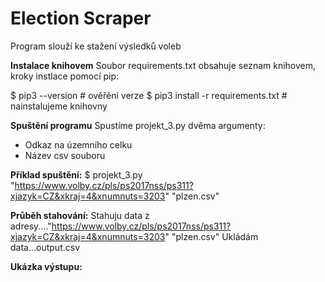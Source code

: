 # Election Scraper
Program slouží ke stažení výsledků voleb

**Instalace knihovem**
Soubor requirements.txt obsahuje seznam knihovem, kroky instlace pomocí pip:

$ pip3 --version  # ověřění verze
$ pip3 install -r requirements.txt  # nainstalujeme knihovny

**Spuštění programu**
Spustíme projekt_3.py dvěma argumenty:

- Odkaz na územního celku
- Název csv souboru

**Příklad spuštění:**
$ projekt_3.py "https://www.volby.cz/pls/ps2017nss/ps311?xjazyk=CZ&xkraj=4&xnumnuts=3203" "plzen.csv"

**Průběh stahování:**
Stahuju data z adresy...."https://www.volby.cz/pls/ps2017nss/ps311?xjazyk=CZ&xkraj=4&xnumnuts=3203" "plzen.csv"
Ukládám data...output.csv

**Ukázka výstupu:**

